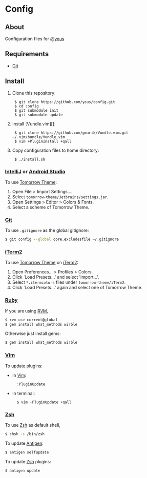 # Config

## About

Configuration files for [@yous](https://github.com/yous)

## Requirements

- [Git][]

[Git]: http://git-scm.com

## Install

1. Clone this repository:

        $ git clone https://github.com/yous/config.git
        $ cd config
        $ git submodule init
        $ git submodule update

2. Install [Vundle.vim][]:

        $ git clone https://github.com/gmarik/Vundle.vim.git ~/.vim/bundle/Vundle.vim
        $ vim +PluginInstall +qall

3. Copy configuration files to home directory:

        $ ./install.sh

### [IntelliJ][] or [Android Studio][]

[IntelliJ]: http://www.jetbrains.com/idea/
[Android Studio]: http://developer.android.com/sdk/installing/studio.html

To use [Tomorrow Theme][]:

[Tomorrow Theme]: https://github.com/ChrisKempson/Tomorrow-Theme

1. Open File > Import Settings....
2. Select `tomorrow-theme/Jetbrains/settings.jar`.
3. Open Settings > Editor > Colors & Fonts.
4. Select a scheme of Tomorrow Theme.

### [Git][]

To use `.gitignore` as the global gitignore:

``` sh
$ git config --global core.excludesfile ~/.gitignore
```

### [iTerm2][]

To use [Tomorrow Theme][] on [iTerm2][]:

[iTerm2]: http://www.iterm2.com

1. Open Preferences... > Profiles > Colors.
2. Click 'Load Presets...' and select 'Import...'.
3. Select `*.itermcolors` files under `tomorrow-theme/iTerm2`.
4. Click 'Load Presets...' again and select one of Tomorrow Theme.

### [Ruby][]

[Ruby]: https://www.ruby-lang.org

If you are using [RVM][],

[RVM]: http://rvm.io

``` sh
$ rvm use current@global
$ gem install what_methods wirble
```

Otherwise just install gems:

``` sh
$ gem install what_methods wirble
```

### [Vim][]

[Vim]: http://www.vim.org

To update plugins:

- In [Vim][]:

        :PluginUpdate

- In terminal:

        $ vim +PluginUpdate +qall

### [Zsh][]

[Zsh]: http://www.zsh.org

To use [Zsh][] as default shell,

``` sh
$ chsh -s /bin/zsh
```

To update [Antigen][]:

[Antigen]: http://antigen.sharats.me

``` sh
$ antigen selfupdate
```

To update [Zsh][] plugins:

``` sh
$ antigen update
```
